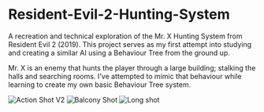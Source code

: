 # Resident-Evil-2-Hunting-System
A recreation and technical exploration of the Mr. X Hunting System from Resident Evil 2 (2019). This project serves as my first attempt into studying and creating a similar AI using a Behaviour Tree from the ground up.

Mr. X is an enemy that hunts the player through a large building; stalking the halls and searching rooms. I've attempted to mimic that behaviour while learning to create my own basic Behaviour Tree system.

![Action Shot V2](https://user-images.githubusercontent.com/36480371/181758495-9e50acea-ed20-44f9-9d3a-646dfe399be5.jpg)
![Balcony Shot](https://user-images.githubusercontent.com/36480371/181758507-ceb21fde-157d-4287-97bc-9019e13e3b86.jpg)
![Long shot](https://user-images.githubusercontent.com/36480371/181758513-c8170b2c-ab1e-4ffc-9ff8-d363d104388c.jpg)
